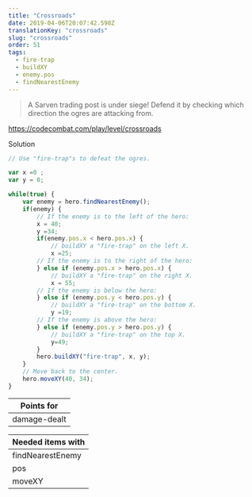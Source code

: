 ```yaml
---
title: "Crossroads"
date: 2019-04-06T20:07:42.598Z
translationKey: "crossroads"
slug: "crossroads"
order: 51
tags:
  - fire-trap
  - buildXY
  - enemy.pos
  - findNearestEnemy
---
```


> A Sarven trading post is under siege! Defend it by checking which direction the ogres are attacking from.

https://codecombat.com/play/level/crossroads

Solution

```javascript
// Use "fire-trap"s to defeat the ogres.

var x =0 ;
var y = 0;

while(true) {
    var enemy = hero.findNearestEnemy();
    if(enemy) {
        // If the enemy is to the left of the hero:
        x = 40;
        y =34;        
        if(enemy.pos.x < hero.pos.x) {
            // buildXY a "fire-trap" on the left X.
            x =25;
        // If the enemy is to the right of the hero:
        } else if (enemy.pos.x > hero.pos.x) {
            // buildXY a "fire-trap" on the right X.
            x = 55;
        // If the enemy is below the hero:
        } else if (enemy.pos.y < hero.pos.y) {
            // buildXY a "fire-trap" on the bottom X.
            y =19;
        // If the enemy is above the hero:
        } else if (enemy.pos.y > hero.pos.y) {
            // buildXY a "fire-trap" on the top X.
            y=49;
        }
        hero.buildXY("fire-trap", x, y);
    }
    // Move back to the center.
    hero.moveXY(40, 34);
}

```

Points for |
--- |
damage-dealt |

Needed items with |
--- |
findNearestEnemy |
pos |
moveXY |


